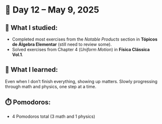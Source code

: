 # 📅 Day 12 – May 9, 2025

## 📘 What I studied:
- Completed most exercises from the *Notable Products* section in **Tópicos de Álgebra Elementar** (still need to review some).
- Solved exercises from Chapter 4 (*Uniform Motion*) in **Física Clássica Vol.1**.

## 🧠 What I learned:
Even when I don’t finish everything, showing up matters. Slowly progressing through math and physics, one step at a time.

## ⏱️ Pomodoros:
- 4 Pomodoros total (3 math and 1 physics)
